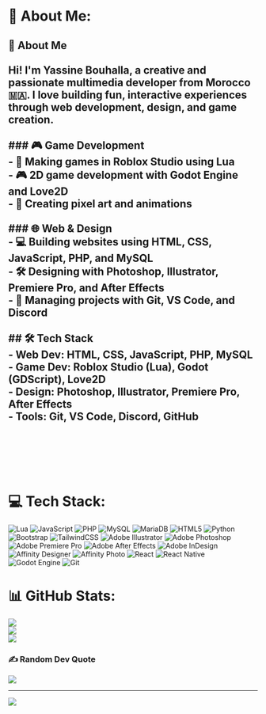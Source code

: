# 💫 About Me:
## 👋 About Me<br><br>Hi! I'm **Yassine Bouhalla**, a creative and passionate **multimedia developer** from Morocco 🇲🇦. I love building fun, interactive experiences through web development, design, and game creation.<br><br>### 🎮 Game Development<br>- 🧱 Making games in **Roblox Studio** using **Lua**<br>- 🎮 2D game development with **Godot Engine** and **Love2D**<br>- 🎨 Creating pixel art and animations<br><br>### 🌐 Web & Design<br>- 💻 Building websites using **HTML**, **CSS**, **JavaScript**, **PHP**, and **MySQL**<br>- 🛠️ Designing with **Photoshop**, **Illustrator**, **Premiere Pro**, and **After Effects**<br>- 🧩 Managing projects with **Git**, **VS Code**, and **Discord**<br><br>## 🛠️ Tech Stack<br>- **Web Dev**: HTML, CSS, JavaScript, PHP, MySQL<br>- **Game Dev**: Roblox Studio (Lua), Godot (GDScript), Love2D<br>- **Design**: Photoshop, Illustrator, Premiere Pro, After Effects<br>- **Tools**: Git, VS Code, Discord, GitHub<br><br><br><br><br>


# 💻 Tech Stack:
![Lua](https://img.shields.io/badge/lua-%232C2D72.svg?style=for-the-badge&logo=lua&logoColor=white) ![JavaScript](https://img.shields.io/badge/javascript-%23323330.svg?style=for-the-badge&logo=javascript&logoColor=%23F7DF1E) ![PHP](https://img.shields.io/badge/php-%23777BB4.svg?style=for-the-badge&logo=php&logoColor=white) ![MySQL](https://img.shields.io/badge/mysql-4479A1.svg?style=for-the-badge&logo=mysql&logoColor=white) ![MariaDB](https://img.shields.io/badge/MariaDB-003545?style=for-the-badge&logo=mariadb&logoColor=white) ![HTML5](https://img.shields.io/badge/html5-%23E34F26.svg?style=for-the-badge&logo=html5&logoColor=white) ![Python](https://img.shields.io/badge/python-3670A0?style=for-the-badge&logo=python&logoColor=ffdd54) ![Bootstrap](https://img.shields.io/badge/bootstrap-%238511FA.svg?style=for-the-badge&logo=bootstrap&logoColor=white) ![TailwindCSS](https://img.shields.io/badge/tailwindcss-%2338B2AC.svg?style=for-the-badge&logo=tailwind-css&logoColor=white) ![Adobe Illustrator](https://img.shields.io/badge/adobe%20illustrator-%23FF9A00.svg?style=for-the-badge&logo=adobe%20illustrator&logoColor=white) ![Adobe Photoshop](https://img.shields.io/badge/adobe%20photoshop-%2331A8FF.svg?style=for-the-badge&logo=adobe%20photoshop&logoColor=white) ![Adobe Premiere Pro](https://img.shields.io/badge/Adobe%20Premiere%20Pro-9999FF.svg?style=for-the-badge&logo=Adobe%20Premiere%20Pro&logoColor=white) ![Adobe After Effects](https://img.shields.io/badge/Adobe%20After%20Effects-9999FF.svg?style=for-the-badge&logo=Adobe%20After%20Effects&logoColor=white) ![Adobe InDesign](https://img.shields.io/badge/Adobe%20InDesign-49021F?style=for-the-badge&logo=adobeindesign&logoColor=FF3366) ![Affinity Designer](https://img.shields.io/badge/affinity%20desginer-%231B72BE.svg?style=for-the-badge&logo=affinity-designer&logoColor=white) ![Affinity Photo](https://img.shields.io/badge/affinityphoto-%237E4DD2.svg?style=for-the-badge&logo=affinity-photo&logoColor=white) ![React](https://img.shields.io/badge/react-%2320232a.svg?style=for-the-badge&logo=react&logoColor=%2361DAFB) ![React Native](https://img.shields.io/badge/react_native-%2320232a.svg?style=for-the-badge&logo=react&logoColor=%2361DAFB) ![Godot Engine](https://img.shields.io/badge/GODOT-%23FFFFFF.svg?style=for-the-badge&logo=godot-engine) ![Git](https://img.shields.io/badge/git-%23F05033.svg?style=for-the-badge&logo=git&logoColor=white)
# 📊 GitHub Stats:
![](https://github-readme-stats.vercel.app/api?username=Yassinebhl1&theme=dark&hide_border=false&include_all_commits=false&count_private=false)<br/>
![](https://nirzak-streak-stats.vercel.app/?user=Yassinebhl1&theme=dark&hide_border=false)<br/>
![](https://github-readme-stats.vercel.app/api/top-langs/?username=Yassinebhl1&theme=dark&hide_border=false&include_all_commits=false&count_private=false&layout=compact)

### ✍️ Random Dev Quote
![](https://quotes-github-readme.vercel.app/api?type=horizontal&theme=radical)

---
[![](https://visitcount.itsvg.in/api?id=Yassinebhl1&icon=0&color=0)](https://visitcount.itsvg.in)

<!-- Proudly created with GPRM ( https://gprm.itsvg.in ) -->
